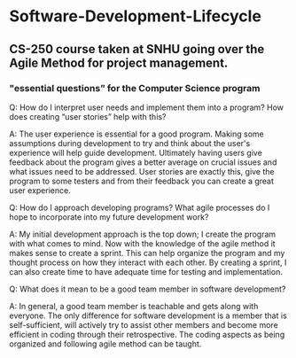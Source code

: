 # Software-Development-Lifecycle
## CS-250 course taken at SNHU going over the Agile Method for project management.

### "essential questions” for the Computer Science program

Q: How do I interpret user needs and implement them into a program? How does creating “user stories” help with this?

A: The user experience is essential for a good program. Making some assumptions during development to try and think about the user's experience will help guide development. Ultimately having users give feedback about the program gives a better average on crucial issues and what issues need to be addressed. User stories are exactly this, give the program to some testers and from their feedback you can create a great user experience. 

Q: How do I approach developing programs? What agile processes do I hope to incorporate into my future development work?

A: My initial development approach is the top down; I create the program with what comes to mind. Now with the knowledge of the agile method it makes sense to create a sprint. This can help organize the program and my thought process on how they interact with each other. By creating a sprint, I can also create time to have adequate time for testing and implementation. 

Q: What does it mean to be a good team member in software development? 

A: In general, a good team member is teachable and gets along with everyone. The only difference for software development is a member that is self-sufficient, will actively try to assist other members and become more efficient in coding through their retrospective. The coding aspects as being organized and following agile method can be taught. 
